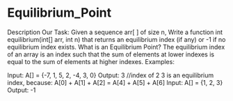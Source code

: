 # Equilibrium_Point
Description
Our Task: Given a sequence arr[ ] of size n, Write a function int equilibrium(int[] arr, int n) that returns an equilibrium index (if any) or -1 if no equilibrium index exists. 
What is an Equilibrium Point?
The equilibrium index of an array is an index such that the sum of elements at lower indexes is equal to the sum of elements at higher indexes. 
Examples: 

Input: A[] = {-7, 1, 5, 2, -4, 3, 0} 
Output: 3 //index of 2
3 is an equilibrium index, because: 
A[0] + A[1] + A[2] = A[4] + A[5] + A[6]
Input: A[] = {1, 2, 3} 
Output: -1 
